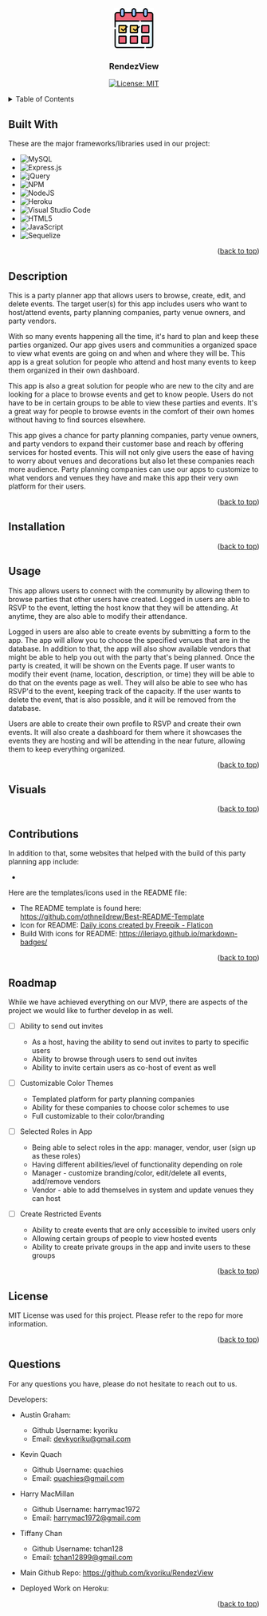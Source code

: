 
<div id="readme-top" align="center">
    <a href="https://github.com/kyoriku/RendezView"><img src="./public/images/calendar-icon.png" alt="Logo" width="80" height="80"></a>
    <h3 align="center">RendezView</h3>

[![License: MIT](https://img.shields.io/badge/License-MIT-yellow.svg)](https://opensource.org/licenses/MIT)

</div>

<details>
<summary>Table of Contents</summary>
<ol>
    <li><a href="#built-with">Built With</a></li>
    <li><a href="#description">Description</a></li>
    <li><a href="#installation">Installation</a></li>
    <li><a href="#usage">Usage</a></li>
    <li><a href="#visuals">Visuals</a></li>
    <li><a href="#contributions">Contributions</a></li>
    <li><a href="#roadmap">Roadmap</a></li>
    <li><a href="#license">License</a></li>
    <li><a href="#questions">Questions</a></li>
</ol>
</details>

## Built With

These are the major frameworks/libraries used in our project:

- ![MySQL](https://img.shields.io/badge/mysql-%2300f.svg?style=for-the-badge&logo=mysql&logoColor=white)
- ![Express.js](https://img.shields.io/badge/express.js-%23404d59.svg?style=for-the-badge&logo=express&logoColor=%2361DAFB)
- ![jQuery](https://img.shields.io/badge/jquery-%230769AD.svg?style=for-the-badge&logo=jquery&logoColor=white)
- ![NPM](https://img.shields.io/badge/NPM-%23CB3837.svg?style=for-the-badge&logo=npm&logoColor=white)
- ![NodeJS](https://img.shields.io/badge/node.js-6DA55F?style=for-the-badge&logo=node.js&logoColor=white)
- ![Heroku](https://img.shields.io/badge/heroku-%23430098.svg?style=for-the-badge&logo=heroku&logoColor=white)
- ![Visual Studio Code](https://img.shields.io/badge/Visual%20Studio%20Code-0078d7.svg?style=for-the-badge&logo=visual-studio-code&logoColor=white)
- ![HTML5](https://img.shields.io/badge/html5-%23E34F26.svg?style=for-the-badge&logo=html5&logoColor=white)
- ![JavaScript](https://img.shields.io/badge/javascript-%23323330.svg?style=for-the-badge&logo=javascript&logoColor=%23F7DF1E)
- ![Sequelize](https://img.shields.io/badge/Sequelize-52B0E7?style=for-the-badge&logo=Sequelize&logoColor=white)

<p align="right">(<a href="#readme-top">back to top</a>)</p>

## Description

This is a party planner app that allows users to browse, create, edit, and delete events. The target user(s) for this app includes users who want to host/attend events, party planning companies, party venue owners, and party vendors. 

With so many events happening all the time, it's hard to plan and keep these parties organized. Our app gives users and communities a organized space to view what events are going on and when and where they will be. This app is a great solution for people who attend and host many events to keep them organized in their own dashboard. 

This app is also a great solution for people who are new to the city and are looking for a place to browse events and get to know people. Users do not have to be in certain groups to be able to view these parties and events. It's a great way for people to browse events in the comfort of their own homes without having to find sources elsewhere. 

This app gives a chance for party planning companies, party venue owners, and party vendors to expand their customer base and reach by offering services for hosted events. This will not only give users the ease of having to worry about venues and decorations but also let these companies reach more audience. Party planning companies can use our apps to customize to what vendors and venues they have and make this app their very own platform for their users. 

<p align="right">(<a href="#readme-top">back to top</a>)</p>

## Installation

<p align="right">(<a href="#readme-top">back to top</a>)</p>

## Usage

This app allows users to connect with the community by allowing them to browse parties that other users have created. Logged in users are able to RSVP to the event, letting the host know that they will be attending. At anytime, they are also able to modify their attendance. 

Logged in users are also able to create events by submitting a form to the app. The app will allow you to choose the specified venues that are in the database. In addition to that, the app will also show available vendors that might be able to help you out with the party that's being planned. Once the party is created, it will be shown on the Events page. If user wants to modify their event (name, location, description, or time) they will be able to do that on the events page as well. They will also be able to see who has RSVP'd to the event, keeping track of the capacity. If the user wants to delete the event, that is also possible, and it will be removed from the database.

Users are able to create their own profile to RSVP and create their own events. It will also create a dashboard for them where it showcases the events they are hosting and will be attending in the near future, allowing them to keep everything organized. 

<p align="right">(<a href="#readme-top">back to top</a>)</p>

## Visuals

<p align="right">(<a href="#readme-top">back to top</a>)</p>

## Contributions

In addition to that, some websites that helped with the build of this party planning app include:

- 

Here are the templates/icons used in the README file:

- The README template is found here: https://github.com/othneildrew/Best-README-Template
- Icon for README: <a href="https://www.flaticon.com/free-icons/daily" title="daily icons">Daily icons created by Freepik - Flaticon</a>
- Build With icons for README: https://ileriayo.github.io/markdown-badges/

<p align="right">(<a href="#readme-top">back to top</a>)</p>

## Roadmap

While we have achieved everything on our MVP, there are aspects of the project we would like to further develop in as well. 

- [ ] Ability to send out invites
    - As a host, having the ability to send out invites to party to specific users 
    - Ability to browse through users to send out invites 
    - Ability to invite certain users as co-host of event as well 

- [ ] Customizable Color Themes
    - Templated platform for party planning companies 
    - Ability for these companies to choose color schemes to use 
    - Full customizable to their color/branding

- [ ] Selected Roles in App
    - Being able to select roles in the app: manager, vendor, user (sign up as these roles)
    - Having different abilities/level of functionality depending on role
    - Manager - customize branding/color, edit/delete all events, add/remove vendors
    - Vendor - able to add themselves in system and update venues they can host

- [ ] Create Restricted Events
     - Ability to create events that are only accessible to invited users only 
     - Allowing certain groups of people to view hosted events 
     - Ability to create private groups in the app and invite users to these groups 

<p align="right">(<a href="#readme-top">back to top</a>)</p>

## License

MIT License was used for this project. Please refer to the repo for more information.

<p align="right">(<a href="#readme-top">back to top</a>)</p>

## Questions

For any questions you have, please do not hesitate to reach out to us.

Developers:

- Austin Graham: 
    - Github Username: kyoriku
    - Email: devkyoriku@gmail.com

- Kevin Quach
    - Github Username: quachies
    - Email: quachies@gmail.com 

- Harry MacMillan
    - Github Username: harrymac1972
    - Email: harrymac1972@gmail.com

- Tiffany Chan
    - Github Username: tchan128
    - Email: tchan12899@gmail.com

- Main Github Repo: https://github.com/kyoriku/RendezView
- Deployed Work on Heroku: 

<p align="right">(<a href="#readme-top">back to top</a>)</p>